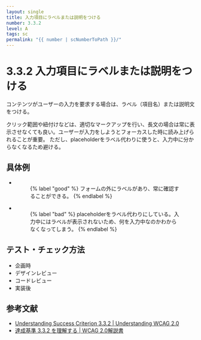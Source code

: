 ```yaml
---
layout: single
title: 入力項目にラベルまたは説明をつける
number: 3.3.2
level: A
tags: sc
permalink: "{{ number | scNumberToPath }}/"
---
```


# 3.3.2 入力項目にラベルまたは説明をつける

コンテンツがユーザーの入力を要求する場合は、ラベル（項目名）または説明文をつける。

クリック範囲や紐付けなどは、適切なマークアップを行い、長文の場合は常に表示させなくても良い。ユーザーが入力をしようとフォーカスした時に読み上げられることが重要。
ただし、placeholderをラベル代わりに使うと、入力中に分からなくなるため避ける。

## 具体例

<ul class="Figurelist">
<li>
<figure>
<img src="/img/3/3/2/3.3.2_2.svg" alt="" />
<figcaption>
{% label "good" %}
フォームの外にラベルがあり、常に確認することができる。
{% endlabel %}
</figcaption>
</figure>
</li>
<li>
<figure>
<img src="/img/3/3/2/3.3.2_1.svg" alt="" />
<figcaption>
{% label "bad" %}
placeholderをラベル代わりにしている。入力中にはラベルが表示されないため、何を入力中なのかわからなくなってしまう。
{% endlabel %}
</figcaption>
</figure>
</li>
</ul>

## テスト・チェック方法

- 企画時
- デザインレビュー
- コードレビュー
- 実装後

## 参考文献

- [Understanding Success Criterion 3.3.2 | Understanding WCAG 2.0](https://www.w3.org/TR/UNDERSTANDING-WCAG20/minimize-error-cues.html)
- [達成基準 3.3.2 を理解する | WCAG 2.0解説書](https://waic.jp/docs/UNDERSTANDING-WCAG20/minimize-error-cues.html)
